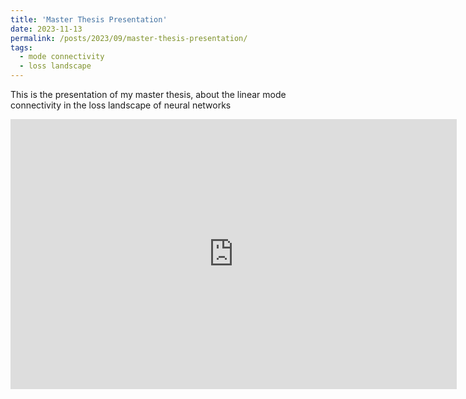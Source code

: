 ```yaml
---
title: 'Master Thesis Presentation'
date: 2023-11-13
permalink: /posts/2023/09/master-thesis-presentation/
tags:
  - mode connectivity
  - loss landscape
---
```


This is the presentation of my master thesis, about the linear mode connectivity in the loss landscape of neural networks
<iframe src="https://onedrive.live.com/embed?resid=48DCE277C255EB4F%21575&amp;authkey=!ADBmJ7JFrYj1Yzw&amp;em=2&amp;wdAr=1.7777777777777777" width="714px" height="432px" frameborder="0"></iframe>